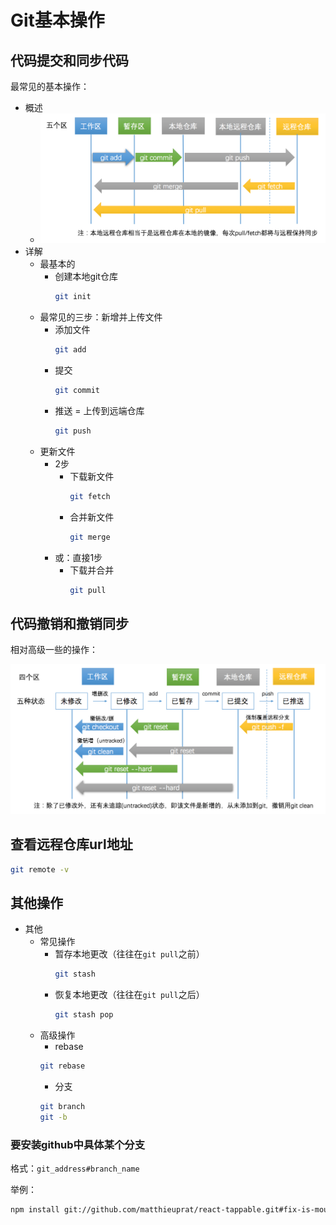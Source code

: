 # Git基本操作

## 代码提交和同步代码

最常见的基本操作：

* 概述
  * ![git_add_commit_push](../assets/img/git_add_commit_push.png)
* 详解
  * 最基本的
    * 创建本地git仓库
      ```bash
      git init
      ```
  * 最常见的三步：新增并上传文件
    * 添加文件
        ```bash
        git add
        ```
    * 提交
        ```bash
        git commit
        ```
    * 推送 = 上传到远端仓库
        ```bash
        git push
        ```
  * 更新文件
    * 2步
      * 下载新文件
          ```bash
          git fetch
          ```
      * 合并新文件
          ```bash
          git merge
          ```
    * 或：直接1步
      * 下载并合并
          ```bash
          git pull
          ```

## 代码撤销和撤销同步

相对高级一些的操作：

![git_checkout_reset](../assets/img/git_checkout_reset.png)

## 查看远程仓库url地址

```bash
git remote -v
```
## 其他操作

* 其他
  * 常见操作
    * 暂存本地更改（往往在`git pull`之前）
      ```bash
      git stash
      ```
    * 恢复本地更改（往往在`git pull`之后）
      ```bash
      git stash pop
      ```
  * 高级操作
    * rebase
    ```bash
    git rebase
    ```
    * 分支
    ```bash
    git branch
    git -b
    ```

### 要安装github中具体某个分支

格式：`git_address#branch_name`

举例：

```bash
npm install git://github.com/matthieuprat/react-tappable.git#fix-is-mounted-deprecation --save
```
